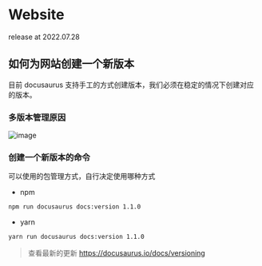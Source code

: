 # Website

release at 2022.07.28

## 如何为网站创建一个新版本

目前 docusaurus 支持手工的方式创建版本，我们必须在稳定的情况下创建对应的版本。

### 多版本管理原因

![image](mutlis-versions.svg)

### 创建一个新版本的命令

可以使用的包管理方式，自行决定使用哪种方式

- npm

```bash
npm run docusaurus docs:version 1.1.0
```

- yarn

```bash
yarn run docusaurus docs:version 1.1.0
```

> 查看最新的更新 <https://docusaurus.io/docs/versioning>
